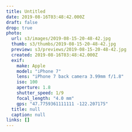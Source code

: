 ```yaml
---
title: Untitled
date: 2019-08-16T03:48:42.000Z
draft: false
drop: true
photo:
  url: s3/images/2019-08-15-20-48-42.jpg
  thumb: s3/thumbs/2019-08-15-20-48-42.jpg
  preview: s3/previews/2019-08-15-20-48-42.jpg
  created: 2019-08-16T03:48:42.000Z
  exif:
    make: Apple
    model: "iPhone 7"
    lens: "iPhone 7 back camera 3.99mm f/1.8"
    iso: 100
    aperture: 1.8
    shutter_speed: 1/9
    focal_length: "4.0 mm"
    gps: "47.7759361111111 -122.207175"
  title: null
  caption: null
links: []
---
```

